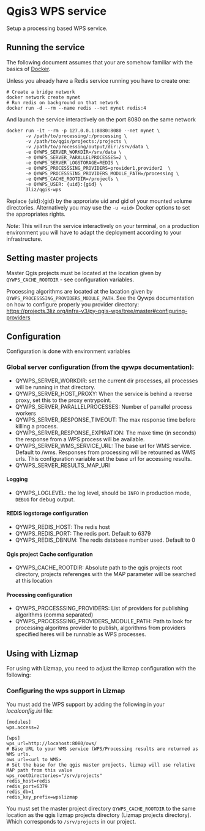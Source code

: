 # Qgis3 WPS service

Setup a processing based WPS service.

## Running the service

The following document assumes that your are somehow familiar with the basics of [Docker](https://docs.docker.com/).

Unless you already have a Redis service running you have to create one:
```
# Create a bridge network
docker network create mynet
# Run redis on background on that network
docker run -d --rm --name redis --net mynet redis:4 
```

And launch the service interactively  on the port 8080 on the same network

```
docker run -it --rm -p 127.0.0.1:8080:8080 --net mynet \
       -v /path/to/processing/:/processing \
       -v /path/to/qgis/projects:/projects \
       -v /path/to/processing/output/dir:/srv/data \
       -e QYWPS_SERVER_WORKDIR=/srv/data \
       -e QYWPS_SERVER_PARALLELPROCESSES=2 \
       -e QYWPS_SERVER_LOGSTORAGE=REDIS \
       -e QYWPS_PROCESSSING_PROVIDERS=provider1,provider2  \
       -e QYWPS_PROCESSSING_PROVIDERS_MODULE_PATH=/processing \
       -e QYWPS_CACHE_ROOTDIR=/projects \
       -e QYWPS_USER: {uid}:{gid} \
       3liz/qgis-wps
```

Replace {uid}:{gid} by the approriate uid and gid of your mounted volume directories. Alternatively you may use the
`-u <uid>` Docker options to set the appropriates rights.

*Note*: This will run the service interactively on your terminal, on a production environment you will have 
to adapt the deployment according to your infrastructure.


## Setting master projects

Master Qgis projects must be located at the location given by  `QYWPS_CACHE_ROOTDIR` - see configuration variables.

Processing algorithms are located at the lacation given by `QYWPS_PROCESSSING_PROVIDERS_MODULE_PATH`. 
See the Qywps documentation on how to configure properly you provider directory: https://projects.3liz.org/infra-v3/py-qgis-wps/tree/master#configuring-providers

## Configuration 

Configuration is done with environment variables 

### Global server configuration (from the qywps documentation):

- QYWPS\_SERVER\_WORKDIR: set the current dir processes, all processes will be running in that directory.
- QYWPS\_SERVER\_HOST\_PROXY: When the service is behind a reverse proxy, set this to the proxy entrypoint.
- QYWPS\_SERVER\_PARALLELPROCESSES: Number of parrallel process workers 
- QYWPS\_SERVER\_RESPONSE\_TIMEOUT: The max response time before killing a process.
- QYWPS\_SERVER\_RESPONSE\_EXPIRATION: The maxe time (in seconds) the response from a WPS process will be available.
- QYWPS\_SERVER\_WMS\_SERVICE\_URL: The base url for WMS service. Default to <hosturl>/wms. Responses from processing will
be retourned as WMS urls. This configuration variable set the base url for accessing results.
- QYWPS\_SERVER\_RESULTS\_MAP\_URI

#### Logging

- QYWPS\_LOGLEVEL: the log level, should be `INFO` in production mode, `DEBUG` for debug output. 

#### REDIS logstorage configuration

- QYWPS\_REDIS\_HOST: The redis host
- QYWPS\_REDIS\_PORT: The redis port. Default to 6379
- QYWPS\_REDIS\_DBNUM: The redis database number used. Default to 0


#### Qgis project Cache configuration

- QYWPS\_CACHE\_ROOTDIR: Absolute path to the qgis projects root directory, projects referenges with the MAP parameter will be searched at this location

#### Processing configuration

- QYWPS\_PROCESSSING\_PROVIDERS: List of providers for publishing algorithms (comma separated)
- QYWPS\_PROCESSSING\_PROVIDERS\_MODULE\_PATH: Path to look for processing algoritms provider to publish, algorithms from providers specified heres will be runnable as WPS processes.


## Using with Lizmap

For using with Lizmap,  you need to adjust the lizmap configuration with the following:

### Configuring the wps support in Lizmap

You must add the WPS support by adding the following in your *localconfig.ini* file:

```
[modules]
wps.access=2

[wps]
wps_url=http://locahost:8080/ows/
# Base URL to your WMS service (WPS/Processing results are returned as WMS urls.
ows_url=<url to WMS>
# Set the base for the qgis master projects, lizmap will use relative MAP path from this value
wps_rootDirectories="/srv/projects"
redis_host=redis 
redis_port=6379
redis_db=1
redis_key_prefix=wpslizmap

```

You must  set the master project directory `QYWPS_CACHE_ROOTDIR` to the same location as the qgis lizmap
projects directory (Lizmap projects directory). Which corresponds to `/srv/projects` in our project.



